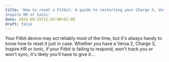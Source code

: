 ```yaml
---
title: 'How to reset a Fitbit: A guide to restarting your Charge 3, Versa,
Inspire HR or Ionic'
date: 2019-09-25T12:54:00+01:00
draft: false
---
```


Your Fitbit device may act reliably most of the time, but it's always handy to know how to reset it just in case. Whether you have a Versa 2, Charge 3, Inspire HR or Ionic, if your Fitbit is failing to respond, won't track you or won't sync, it's likely you'll have to give it…